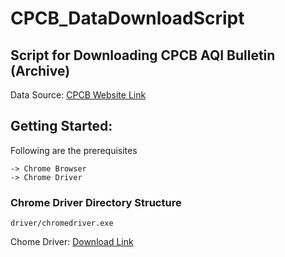# CPCB_DataDownloadScript

## Script for Downloading CPCB AQI Bulletin (Archive)

Data Source: [CPCB Website Link](https://cpcb.nic.in/AQI_Bulletin.php)

## Getting Started:

Following are the prerequisites
```
-> Chrome Browser
-> Chrome Driver
```

### Chrome Driver Directory Structure

```
driver/chromedriver.exe
```
Chome Driver: [Download Link](https://chromedriver.chromium.org/)